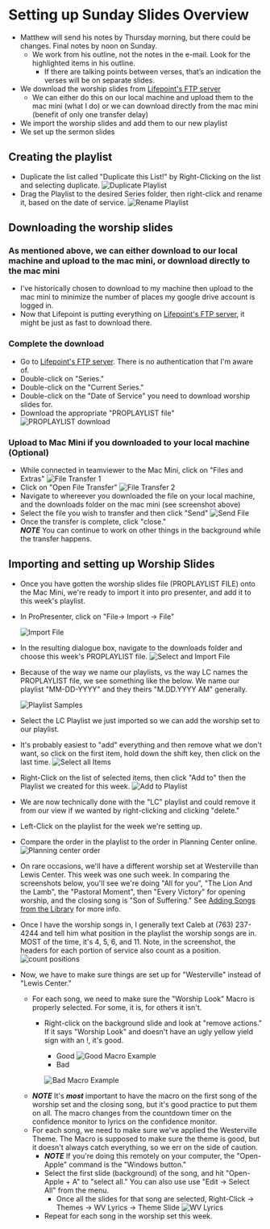 # Setting up Sunday Slides Overview
- Matthew will send his notes by Thursday morning, but there could be changes.  Final notes by noon on Sunday.
  - We work from his outline, not the notes in the e-mail.  Look for the highlighted items in his outline.  
    - If there are talking points between verses, that’s an indication the verses will be on separate slides.
- We download the worship slides from [Lifepoint's FTP server](https://gofile.me/6WE6j/VxLTcyStx)
  - We can either do this on our local machine and upload them to the mac mini (what I do) or we can download directly from the mac mini (benefit of only one transfer delay)
- We import the worship slides and add them to our new playlist
- We set up the sermon slides

## Creating the playlist
- Duplicate the list called "Duplicate this List!" by Right-Clicking on the list and selecting duplicate.
  ![Duplicate Playlist](./duplicate_playlist.png)
- Drag the Playlist to the desired Series folder, then right-click and rename it, based on the date of service.
  ![Rename Playlist](./rename_playlist.png)

## Downloading the worship slides
### As mentioned above, we can either download to our local machine and upload to the mac mini, or download directly to the mac mini
  - I've historically chosen to download to my machine then upload to the mac mini to minimize the number of places my google drive account is logged in.
  - Now that Lifepoint is putting everything on [Lifepoint's FTP server](https://gofile.me/6WE6j/VxLTcyStx), it might be just as fast to download there.
### Complete the download
  - Go to [Lifepoint's FTP server](https://gofile.me/6WE6j/VxLTcyStx).  There is no authentication that I'm aware of.
  - Double-click on "Series."
  - Double-click on the "Current Series."
  - Double-click on the "Date of Service" you need to download worship slides for.
  - Download the appropriate "PROPLAYLIST file"
  ![PROPLAYLIST download](./proplaylist_download.png)
### Upload to Mac Mini if you downloaded to your local machine (Optional)
  - While connected in teamviewer to the Mac Mini, click on "Files and Extras"
    ![File Transfer 1](./file_transfer1.png)
  - Click on "Open File Transfer"
    ![File Transfer 2](./file_transfer2.png)
  - Navigate to whereever you downloaded the file on your local machine, and the downloads folder on the mac mini (see screenshot above)
  - Select the file you wish to transfer and then click "Send"
    ![Send File](./send_file.png)
  - Once the transfer is complete, click "close."  
  ***NOTE*** You can continue to work on other things in the background while the transfer happens.

## Importing and setting up Worship Slides
  - Once you have gotten the worship slides file (PROPLAYLIST FILE) onto the Mac Mini, we're ready to import it into pro presenter, and add it to this week's playlist.
  - In ProPresenter, click on "File-> Import -> File"
    
    ![Import File](./file_importFile.png)
  - In the resulting dialogue box, navigate to the downloads folder and choose this week's PROPLAYLIST file.
    ![Select and Import File](./select_and_import_file.png)
  - Because of the way we name our playlists, vs the way LC names the PROPLAYLIST file, we see something like the below.  We name our playlist "MM-DD-YYYY" and they theirs "M.DD.YYYY AM" generally.
    
    ![Playlist Samples](./playlist_samples.png)
  - Select the LC Playlist we just imported so we can add the worship set to our playlist.
  - It's probably easiest to "add" everything and then remove what we don't want, so click on the first item, hold down the shift key, then click on the last time.
    ![Select all Items](./select_all_items.png)
  - Right-Click on the list of selected items, then click "Add to" then the Playlist we created for this week.
    ![Add to Playlist](./add_to_playlist.png)
  - We are now technically done with the "LC" playlist and could remove it from our view if we wanted by right-clicking and clicking "delete."
  - Left-Click on the playlist for the week we're setting up.
  - Compare the order in the playlist to the order in Planning Center online.
    ![Planning center order](./planning_center_order.png)
  - On rare occasions, we'll have a different worship set at Westerville than Lewis Center.  This week was one such week.  In comparing the screenshots below, you'll see we're doing "All for you", "The Lion And the Lamb", the "Pastoral Moment", then "Every Victory" for opening worship, and the closing song is "Son of Suffering."  See [Adding Songs from the Library](../adding-songs-from-the-library/adding_songs_from_the_library.md) for more info.
  - Once I have the worship songs in, I generally text Caleb at (763) 237-4244 and tell him what position in the playlist the worship songs are in.  MOST of the time, it's 4, 5, 6, and 11.  Note, in the screenshot, the headers for each portion of service also count as a position.
    ![count positions](./counting_positions.png)
  - Now, we have to make sure things are set up for "Westerville" instead of "Lewis Center."
    - For each song, we need to make sure the "Worship Look" Macro is properly selected.  For some, it is, for others it isn't.
      - Right-click on the background slide and look at "remove actions."  If it says "Worship Look" and doesn't have an ugly yellow yield sign with an !, it's good.
        - Good
        ![Good Macro Example](./good_macro_example.png)
        - Bad
        
        ![Bad Macro Example](./bad_macro_example.png)
    - ***NOTE*** It's ***most*** important to have the macro on the first song of the worship set and the closing song, but it's good practice to put them on all.  The macro changes from the countdown timer on the confidence monitor to lyrics on the confidence monitor.
    - For each song, we need to make sure we've applied the Westerville Theme.  The Macro is supposed to make sure the theme is good, but it doesn't always catch everything, so we err on the side of caution.
      - ***NOTE*** If you're doing this remotely on your computer, the "Open-Apple" command is the "Windows button."
      - Select the first slide (background) of the song, and hit "Open-Apple + A" to "select all."  You can also use use "Edit -> Select All" from the menu.
        - Once all the slides for that song are selected, Right-Click -> Themes -> WV Lyrics -> Theme Slide
          ![WV Lyrics](./wv_lyrics.png)
      - Repeat for each song in the worship set this week.





